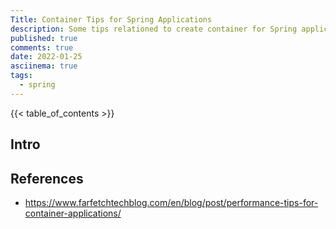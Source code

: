 ```yaml
---
Title: Container Tips for Spring Applications
description: Some tips relationed to create container for Spring applications
published: true
comments: true
date: 2022-01-25
asciinema: true
tags:
  - spring
---
```


{{< table_of_contents >}}

## Intro


## References

* https://www.farfetchtechblog.com/en/blog/post/performance-tips-for-container-applications/
